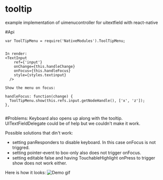 # tooltip
example implementation of uimenucontroller for uitextfield with react-native

#Api

```
var ToolTipMenu = require('NativeModules').ToolTipMenu;


In render:
<TextInput
    ref={'input'}
    onChange={this.handleChange}
    onFocus={this.handleFocus}
    style={styles.textinput}
  />

Show the menu on focus:

handleFocus: function(change) {
  ToolTipMenu.show(this.refs.input.getNodeHandle(), ['x', 'z']);
},
  
```

#Problems:
Keyboard also opens up along with the tooltip. UITextFieldDelegate could be of help but we couldn't make it work.

Possible solutions that din't work:
 - setting panResponders to disable keyboard. In this case onFocus is not triggred.
 - setting pointer-event to box-only also does not trigger onFocus.
 - setting editable false and having TouchableHighlight onPress to trigger show does not work either.

Here is how it looks:
![Demo gif](https://github.com/chirag04/tooltip/blob/master/screenshot.png)
